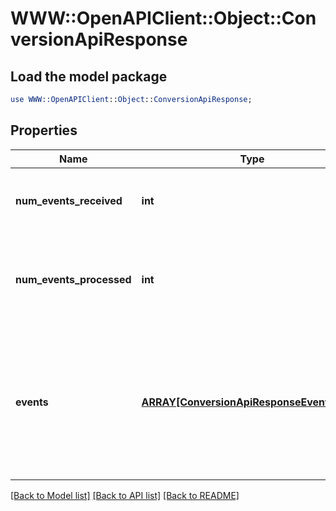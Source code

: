 # WWW::OpenAPIClient::Object::ConversionApiResponse

## Load the model package
```perl
use WWW::OpenAPIClient::Object::ConversionApiResponse;
```

## Properties
Name | Type | Description | Notes
------------ | ------------- | ------------- | -------------
**num_events_received** | **int** | Total number of events received in the request. | 
**num_events_processed** | **int** | Number of events that were successfully processed from the events. | 
**events** | [**ARRAY[ConversionApiResponseEventsInner]**](ConversionApiResponseEventsInner.md) | Specific messages for each event received. The order will match the order in which the events were received in the request. | 

[[Back to Model list]](../README.md#documentation-for-models) [[Back to API list]](../README.md#documentation-for-api-endpoints) [[Back to README]](../README.md)


